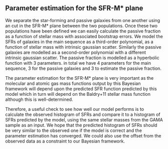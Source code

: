 ## Parameter estimation for the SFR-M* plane

We separate the star-forming and passive galaxies from one another using an cut in the SFR-M* plane between the two populations. Once these two populations have been defined we can easily calculate the passive fraction as a function of stellar mass with associated bootstrap errors. We model the SFRs of galaxies in the main sequence as a third-order polynomial, as a function of stellar mass with intrinsic gaussian scatter. Similarly the passive galaxies are modelled as a second-order polynomial with a different intrinsic gaussian scatter. The passive fraction is modelled as a hyperbolic function with 3 parameters. in total we have 4 parameters for the main sequence, 3 for the passive galaxies and 3 to estimate the passive fraction.

The parameter estimation for the SFR-M* plane is very important as the molecular and atomic gas mass functions output by this Bayesian framework will depend upon the predicted SFR function predicted by this model which in turn will depend on the Baldry+11 stellar mass function although this is well-determined.

Therefore, a useful check to see how well our model performs is to calculate the observed histogram of SFRs and compare it to a histogram of SFRs predicted by the model, using the same stellar masses from the GAMA sample as an input. We hope that the predicted histogram of SFRs should be very similar to the observed one if the model is correct and the parameter estimation has converged. We could also use the offset from the observed data as a constraint to our Bayesian framework.
